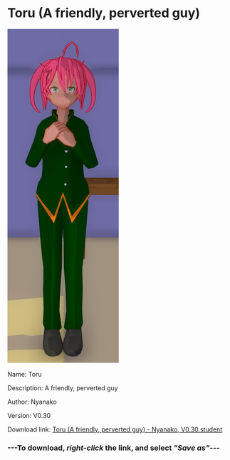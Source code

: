 # Toru (A friendly, perverted guy)

<img src = "https://raw.githubusercontent.com/Arbiter1223/Daigaku-Gurashi-Custom-Students/master/Students/Files/Toru%20(A%20friendly%2C%20perverted%20guy).png">

Name: Toru

Description: A friendly, perverted guy

Author: Nyanako

Version: V0.30

Download link: <a href="https://raw.githubusercontent.com/Arbiter1223/Daigaku-Gurashi-Custom-Students/master/Students/Files/Toru%20(A%20friendly%2C%20perverted%20guy)%20-%20Nyanako%2C%20V0.30.student">Toru (A friendly, perverted guy) - Nyanako, V0.30.student</a>

### ---**To download, _right-click_ the link, and select _"Save as"_**---

